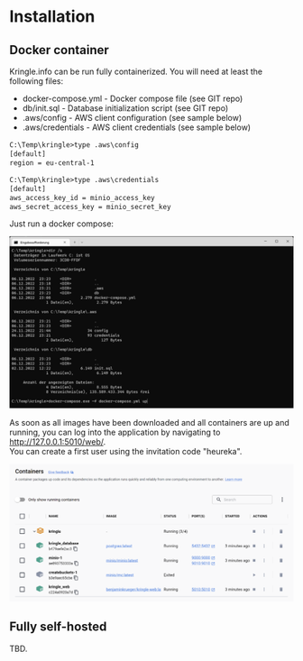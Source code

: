 # Installation

## Docker container

Kringle.info can be run fully containerized. You will need at least the following files:

* docker-compose.yml - Docker compose file (see GIT repo)
* db/init.sql - Database initialization script (see GIT repo)
* .aws/config - AWS client configuration (see sample below)
* .aws/credentials - AWS client credentials (see sample below)

```
C:\Temp\kringle>type .aws\config
[default]
region = eu-central-1
```

```
C:\Temp\kringle>type .aws\credentials
[default]
aws_access_key_id = minio_access_key
aws_secret_access_key = minio_secret_key
```

Just run a docker compose:

![Docker compose 1](https://github.com/benjamin-bk-krueger/kringle-web/blob/main/install1.png?raw=true)

As soon as all images have been downloaded and all containers are up and running, you can log into the application by navigating to http://127.0.0.1:5010/web/.  
You can create a first user using the invitation code "heureka".

![Docker compose 2](https://github.com/benjamin-bk-krueger/kringle-web/blob/main/install2.png?raw=true)

## Fully self-hosted


TBD.   
